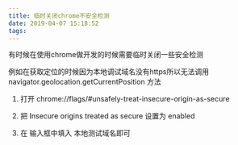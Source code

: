 ```yaml
---
title: 临时关闭chrome不安全检测
date: 2019-04-07 15:18:52
tags:
---
```


有时候在使用chrome做开发的时候需要临时关闭一些安全检测

例如在获取定位的时候因为本地调试域名没有https所以无法调用 navigator.geolocation.getCurrentPosition 方法

1. 打开 chrome://flags/#unsafely-treat-insecure-origin-as-secure 

2. 把 Insecure origins treated as secure 设置为 enabled

3. 在 输入框中填入 本地测试域名即可 